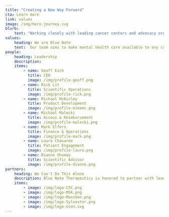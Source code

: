 ```yaml
---
title: "Creating a New Way Forward"
cta: Learn more
link: values
image: /img/hero-journey.svg
blurb:
    text: "Working closely with leading cancer centers and advocacy organizations, Blue Note is creating clinically-validated, FDA-approved digital devices for reducing cancer-related distress and anxiety."
values:
    heading: We are Blue Note
    text:  Our team aims to make mental health care available to any cancer patient, at any time, on patients’ own mobile devices. Cancer patients and leading clinicians are our partners in developing programs that are highly effective and engaging, so that it's easier for patients to stick with them.
people:
    heading: Leadership
    description: 
    items:
        - name: Geoff Eich
          title: CEO
          image: /img/profile-geoff.png
        - name: Rick Lit
          title: Scientific Operations
          image: /img/profile-rick.png
        - name: Michael McKinley
          title: Product Development
          image: /img/profile-mikemc.png
        - name: Michael Malecki
          title: Access & Reimbursement
          image: /img/profile-malecki.png
        - name: Mark Elfers
          title: Finance & Operations
          image: /img/profile-mark.png
        - name: Laura Chavaree
          title: Patient Engagement
          image: /img/profile-laura.png
        - name: Dianne Shumay
          title: Scientific Advisor
          image: /img/profile-dianne.png
partners:
    heading: We Can't Do This Alone
    description: Blue Note Therapeutics is honored to partner with leading cancer care organizations in our quest to help cancer patients live better.
    items:
        - image: /img/logo-CSC.png
        - image: /img/logo-MSK.png
        - image: /img/logo-MassGen.png
        - image: /img/logo-Sylvester.png
        - image: /img/logo-ncnn.svg
---
```



